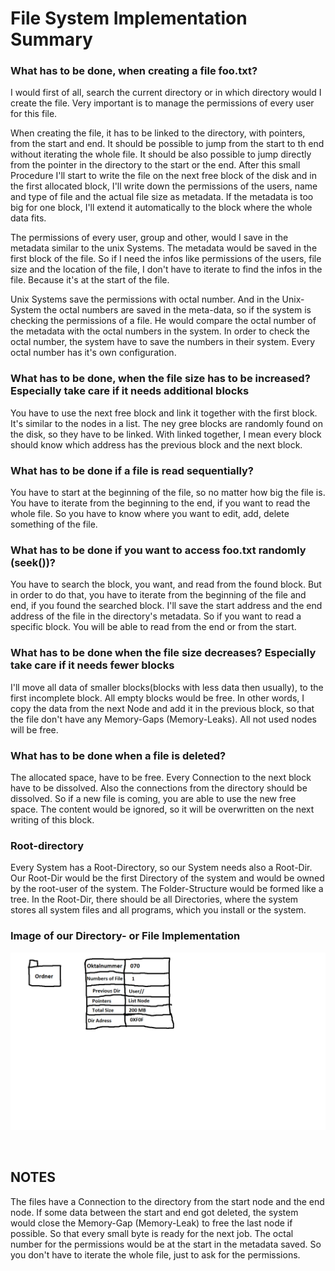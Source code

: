 # File System Implementation Summary

### What has to be done, when creating a file foo.txt?
I would first of all, search the current directory or in which directory would I create the file. Very important is to manage the permissions of every user for this file.

When creating the file, it has to be linked to the directory, with pointers, from the start and end.
It should be possible to jump from the start to th end without iterating the whole file.
It should be also possible to jump directly from the pointer in the directory to the start or the end.
After this small Procedure I'll start to write the file on the next free block of the disk and in the first allocated block, I'll write down the permissions of the users, name and type of file and the actual file size as metadata.
If the metadata is too big for one block, I'll extend it automatically to the block where the whole data fits.

The permissions of every user, group and other, would I save in the metadata similar to the unix Systems.
The metadata would be saved in the first block of the file.
So if I need the infos like permissions of the users, file size and the location of the file, I don't have to iterate to find the infos in the file.
Because it's at the start of the file.

Unix Systems save the permissions with octal number. And in the Unix-System the octal numbers are saved in the meta-data, so if the system is checking the permissions of a file. He would compare the octal number of the metadata with the octal numbers in the system.
In order to check the octal number, the system have to save the numbers in their system.
Every octal number has it's own configuration.


### What has to be done, when the file size has to be increased? Especially take care if it needs additional blocks

You have to use the next free block and link it together with the first block.
It's similar to the nodes in a list.
The ney gree blocks are randomly found on the disk, so they have to be linked.
With linked together, I mean every block should know which address has the previous block and the next block.


### What has to be done if a file is read sequentially?
You have to start at the beginning of the file, so no matter how big the file is. You have to iterate from the beginning to the end, if you want to read the whole file.
So you have to know where you want to edit, add, delete something of the file.


### What has to be done if you want to access foo.txt randomly (seek())?
You have to search the block, you want, and read from the found block.
But in order to do that, you have to iterate from the beginning of the file and end, if you found the searched block.
I'll save the start address and the end address of the file in the directory's metadata.
So if you want to read a specific block. You will be able to read from the end or from the start.


### What has to be done when the file size decreases? Especially take care if it needs fewer blocks
I'll move all data of smaller blocks(blocks with less data then usually), to the first incomplete block. All empty blocks would be free.
In other words, I copy the data from the next Node and add it in the previous block, so that the file don't have any Memory-Gaps (Memory-Leaks).
All not used nodes will be free.


### What has to be done when a file is deleted?
The allocated space, have to be free.
Every Connection to the next block have to be dissolved.
Also the connections from the directory should be dissolved.
So if a new file is coming, you are able to use the new free space.
The content would be ignored, so it will be overwritten on the next writing of this block.

### Root-directory

Every System has a Root-Directory, so our System needs also a Root-Dir.
Our Root-Dir would be the first Directory of the system and would be owned by the root-user of the system.
The Folder-Structure would be formed like a tree.
In the Root-Dir, there should be all Directories, where the system stores all system files and all programs, which you install or the system.


### Image of our Directory- or File Implementation

![](images/Directory.jpg)

![]()

NOTES
-----
The files have a Connection to the directory from the start node and the end node.
If some data between the start and end got deleted, the system would close the Memory-Gap (Memory-Leak) to free the last node if possible.
So that every small byte is ready for the next job.
The octal number for the permissions would be at the start in the metadata saved.
So you don't have to iterate the whole file, just to ask for the permissions.

